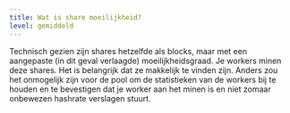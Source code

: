 ```yaml
---
title: Wat is share moeilijkheid?
level: gemiddeld
---
```


Technisch gezien zijn shares hetzelfde als blocks, maar met een aangepaste (in dit geval verlaagde) moeilijkheidsgraad. Je workers minen deze shares. Het is belangrijk dat ze makkelijk te vinden zijn. Anders zou het onmogelijk zijn voor de pool om de statistieken van de workers bij te houden en te bevestigen dat je worker aan het minen is en niet zomaar onbewezen hashrate verslagen stuurt.